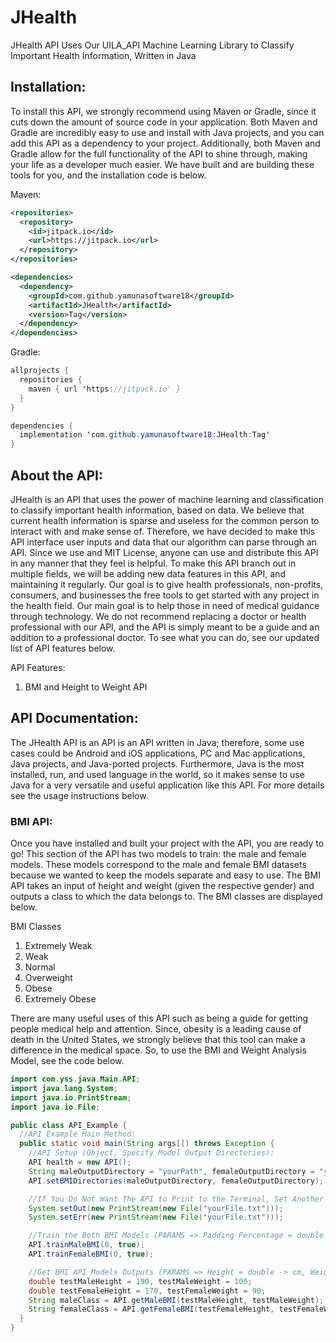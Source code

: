 # JHealth

JHealth API Uses Our UILA_API Machine Learning Library to Classify Important Health Information, Written in Java

## Installation:

To install this API, we strongly recommend using Maven or Gradle, since it cuts down the amount of source code in your application. Both Maven and Gradle are incredibly easy to use and install with Java projects, and you can add this API as a dependency to your project. Additionally, both Maven and Gradle allow for the full functionality of the API to shine through, making your life as a developer much easier. We have built and are building these tools for you, and the installation code is below.

Maven:

```XML
<repositories>
  <repository>
    <id>jitpack.io</id>
    <url>https://jitpack.io</url>
  </repository>
</repositories>

<dependencies>
  <dependency>
    <groupId>com.github.yamunasoftware18</groupId>
    <artifactId>JHealth</artifactId>
    <version>Tag</version>
  </dependency>
</dependencies>
```

Gradle:

```Java
allprojects {
  repositories {
    maven { url 'https://jitpack.io' }
  }
}

dependencies {
  implementation 'com.github.yamunasoftware18:JHealth:Tag'
}
```

## About the API:

JHealth is an API that uses the power of machine learning and classification to classify important health information, based on data. We believe that current health information is sparse and useless for the common person to interact with and make sense of. Therefore, we have decided to make this API interface user inputs and data that our algorithm can parse through an API. Since we use and MIT License, anyone can use and distribute this API in any manner that they feel is helpful. To make this API branch out in multiple fields, we will be adding new data features in this API, and maintaining it regularly. Our goal is to give health professionals, non-profits, consumers, and businesses the free tools to get started with any project in the health field. Our main goal is to help those in need of medical guidance through technology. We do not recommend replacing a doctor or health professional with our API, and the API is simply meant to be a guide and an addition to a professional doctor. To see what you can do, see our updated list of API features below.

API Features:

1. BMI and Height to Weight API

## API Documentation:

The JHealth API is an API is an API written in Java; therefore, some use cases could be Android and iOS applications, PC and Mac applications, Java projects, and Java-ported projects. Furthermore, Java is the most installed, run, and used language in the world, so it makes sense to use Java for a very versatile and useful application like this API. For more details see the usage instructions below.

### BMI API:

Once you have installed and built your project with the API, you are ready to go! This section of the API has two models to train: the male and female models. These models correspond to the male and female BMI datasets because we wanted to keep the models separate and easy to use. The BMI API takes an input of height and weight (given the respective gender) and outputs a class to which the data belongs to. The BMI classes are displayed below. 

BMI Classes

1. Extremely Weak
2. Weak
3. Normal
4. Overweight
5. Obese
6. Extremely Obese

There are many useful uses of this API such as being a guide for getting people medical help and attention. Since, obesity is a leading cause of death in the United States, we strongly believe that this tool can make a difference in the medical space. So, to use the BMI and Weight Analysis Model, see the code below.

```Java
import com.yss.java.Main.API;
import java.lang.System;
import java.io.PrintStream;
import java.io.File;

public class API_Example {
  //API Example Main Method:
  public static void main(String args[]) throws Exception {
    //API Setup (Object, Specify Model Output Directories):
    API health = new API();
    String maleOutputDirectory = "yourPath", femaleOutputDirectory = "yourPath";
    API.setBMIDirectories(maleOutputDirectory, femaleOutputDirectory);

    //If You Do Not Want The API to Print to the Terminal, Set Another Print Output: 
    System.setOut(new PrintStream(new File("yourFile.txt")));
    System.setErr(new PrintStream(new File("yourFile.txt")));

    //Train the Both BMI Models (PARAMS => Padding Percentage = double -> Recommended 0, Remove Outliers in Data = boolean -> Recommended true):
    API.trainMaleBMI(0, true);
    API.trainFemaleBMI(0, true);

    //Get BMI API Models Outputs (PARAMS => Height = double -> cm, Weight = double -> kgs):
    double testMaleHeight = 190, testMaleWeight = 100; 
    double testFemaleHeight = 170, testFemaleWeight = 90;
    String maleClass = API.getMaleBMI(testMaleHeight, testMaleWeight);
    String femaleClass = API.getFemaleBMI(testFemaleHeight, testFemaleWeight);
  }
}
```
